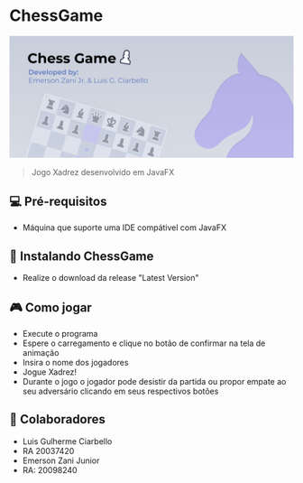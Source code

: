 # ChessGame
<img src="BannerChessGame.svg" alt="BannerChessGame">

>Jogo Xadrez desenvolvido em JavaFX

## 💻 **Pré-requisitos**
* Máquina que suporte uma IDE compátivel com JavaFX

## 🚀 Instalando ChessGame
* Realize o download da release "Latest Version"

## 🎮 **Como jogar**
* Execute o programa
* Espere o carregamento e clique no botão de confirmar na tela de animação
* Insira o nome dos jogadores
* Jogue Xadrez!
* Durante o jogo o jogador pode desistir da partida ou propor empate ao seu adversário clicando em seus respectivos botões

## 🤝 **Colaboradores**
* Luis Gulherme Ciarbello
* RA 20037420
* Emerson Zani Junior
* RA: 20098240
